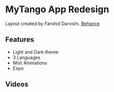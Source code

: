 # MyTango App Redesign

Layout created by Farshid Darvishi. [Behance](https://www.behance.net/gallery/81946921/Redesign-Vodafone-app)

## Features

- Light and Dark theme
- 3 Languages
- Moti Animations
- Expo

## Videos